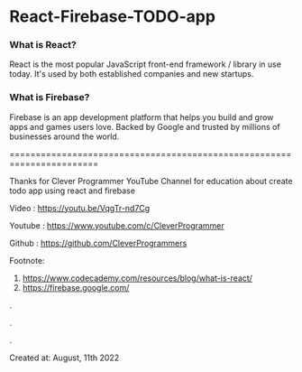 # React-Firebase-TODO-app

### What is React?

React is the most popular JavaScript front-end framework / library in use today. It's used by both established companies and new startups.

### What is Firebase?

Firebase is an app development platform that helps you build and grow apps and games users love. Backed by Google and trusted by millions of businesses around the world.


=======================================================================


Thanks for Clever Programmer YouTube Channel for education about create todo app using react and firebase

Video : https://youtu.be/VqgTr-nd7Cg

Youtube : https://www.youtube.com/c/CleverProgrammer

Github : https://github.com/CleverProgrammers

Footnote:

1. https://www.codecademy.com/resources/blog/what-is-react/
2. https://firebase.google.com/

.

.

.

Created at: August, 11th 2022
